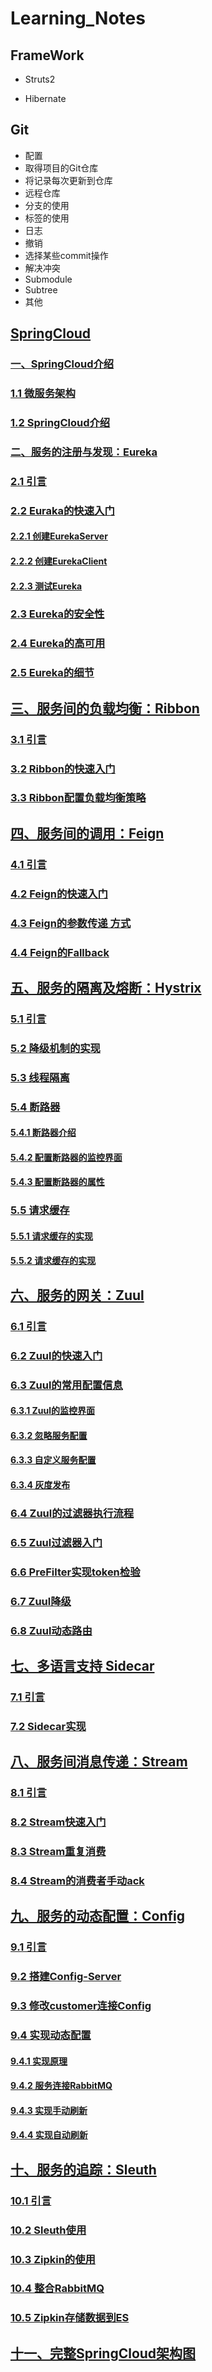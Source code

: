 # Learning_Notes

## FrameWork

- Struts2

- Hibernate

## Git

- 配置
- 取得项目的Git仓库
- 将记录每次更新到仓库
- 远程仓库
- 分支的使用
- 标签的使用
- 日志
- 撤销
- 选择某些commit操作
- 解决冲突
- Submodule
- Subtree
- 其他

## [SpringCloud](https://github.com/JavaSnail/Java-notes/blob/master/SpringCloud/README.md)

### [一、SpringCloud介绍](https://github.com/JavaSnail/Java-notes/blob/master/SpringCloud/README.md#%E4%B8%80springcloud%E4%BB%8B%E7%BB%8D)

### [1.1 微服务架构](https://github.com/JavaSnail/Java-notes/blob/master/SpringCloud/README.md#%E4%B8%80springcloud%E4%BB%8B%E7%BB%8D)

### [1.2 SpringCloud介绍](https://github.com/JavaSnail/Java-notes/blob/master/SpringCloud/README.md#12-springcloud%E4%BB%8B%E7%BB%8D)

### [二、服务的注册与发现：Eureka](https://github.com/JavaSnail/Java-notes/blob/master/SpringCloud/README.md#%E4%BA%8C%E6%9C%8D%E5%8A%A1%E7%9A%84%E6%B3%A8%E5%86%8C%E4%B8%8E%E5%8F%91%E7%8E%B0eureka)

### [2.1 引言](https://github.com/JavaSnail/Java-notes/blob/master/SpringCloud/README.md#21%E5%BC%95%E8%A8%80)

### [2.2 Euraka的快速入门](https://github.com/JavaSnail/Java-notes/blob/master/SpringCloud/README.md#22euraka%E7%9A%84%E5%BF%AB%E9%80%9F%E5%85%A5%E9%97%A8)

#### [2.2.1 创建EurekaServer](https://github.com/JavaSnail/Java-notes/blob/master/SpringCloud/README.md#221%E5%88%9B%E5%BB%BAeurekaserver)

#### [2.2.2 创建EurekaClient](https://github.com/JavaSnail/Java-notes/blob/master/SpringCloud/README.md#222-%E5%88%9B%E5%BB%BAeurekaclient)

#### [2.2.3 测试Eureka](https://github.com/JavaSnail/Java-notes/blob/master/SpringCloud/README.md#223%E6%B5%8B%E8%AF%95eureka)

### [2.3 Eureka的安全性](https://github.com/JavaSnail/Java-notes/blob/master/SpringCloud/README.md#23eureka%E7%9A%84%E5%AE%89%E5%85%A8%E6%80%A7)

### [2.4 Eureka的高可用](https://github.com/JavaSnail/Java-notes/blob/master/SpringCloud/README.md#24eureka%E7%9A%84%E9%AB%98%E5%8F%AF%E7%94%A8)

### [2.5 Eureka的细节](https://github.com/JavaSnail/Java-notes/blob/master/SpringCloud/README.md#25eureka%E7%9A%84%E7%BB%86%E8%8A%82)

## [三、服务间的负载均衡：Ribbon](https://github.com/JavaSnail/Java-notes/blob/master/SpringCloud/README.md#%E4%B8%89%E6%9C%8D%E5%8A%A1%E9%97%B4%E7%9A%84%E8%B4%9F%E8%BD%BD%E5%9D%87%E8%A1%A1ribbon)

### [3.1 引言](https://github.com/JavaSnail/Java-notes/blob/master/SpringCloud/README.md#31%E5%BC%95%E8%A8%80)

### [3.2 Ribbon的快速入门](https://github.com/JavaSnail/Java-notes/blob/master/SpringCloud/README.md#32ribbon%E7%9A%84%E5%BF%AB%E9%80%9F%E5%85%A5%E9%97%A8)

### [3.3 Ribbon配置负载均衡策略](https://github.com/JavaSnail/Java-notes/blob/master/SpringCloud/README.md#33ribbon%E9%85%8D%E7%BD%AE%E8%B4%9F%E8%BD%BD%E5%9D%87%E8%A1%A1%E7%AD%96%E7%95%A5)

## [四、服务间的调用：Feign](https://github.com/JavaSnail/Java-notes/blob/master/SpringCloud/README.md#%E5%9B%9B%E6%9C%8D%E5%8A%A1%E9%97%B4%E7%9A%84%E8%B0%83%E7%94%A8feign)

### [4.1 引言](https://github.com/JavaSnail/Java-notes/blob/master/SpringCloud/README.md#41%E5%BC%95%E8%A8%80)

### [4.2 Feign的快速入门](https://github.com/JavaSnail/Java-notes/blob/master/SpringCloud/README.md#42feign%E7%9A%84%E5%BF%AB%E9%80%9F%E5%85%A5%E9%97%A8)

### [4.3 Feign的参数传递 方式](https://github.com/JavaSnail/Java-notes/blob/master/SpringCloud/README.md#43feign%E7%9A%84%E5%8F%82%E6%95%B0%E4%BC%A0%E9%80%92-%E6%96%B9%E5%BC%8F)

### [4.4 Feign的Fallback](https://github.com/JavaSnail/Java-notes/blob/master/SpringCloud/README.md#44feign%E7%9A%84fallback)

## [五、服务的隔离及熔断：Hystrix](https://github.com/JavaSnail/Java-notes/blob/master/SpringCloud/README.md#%E4%BA%94%E6%9C%8D%E5%8A%A1%E7%9A%84%E9%9A%94%E7%A6%BB%E5%8F%8A%E7%86%94%E6%96%ADhystrix)

### [5.1 引言](https://github.com/JavaSnail/Java-notes/blob/master/SpringCloud/README.md#51%E5%BC%95%E8%A8%80)

### [5.2 降级机制的实现](https://github.com/JavaSnail/Java-notes/blob/master/SpringCloud/README.md#52%E9%99%8D%E7%BA%A7%E6%9C%BA%E5%88%B6%E7%9A%84%E5%AE%9E%E7%8E%B0)

### [5.3 线程隔离](https://github.com/JavaSnail/Java-notes/blob/master/SpringCloud/README.md#53%E7%BA%BF%E7%A8%8B%E9%9A%94%E7%A6%BB)

### [5.4 断路器](https://github.com/JavaSnail/Java-notes/blob/master/SpringCloud/README.md#54%E6%96%AD%E8%B7%AF%E5%99%A8)

#### [5.4.1 断路器介绍](https://github.com/JavaSnail/Java-notes/blob/master/SpringCloud/README.md#541%E6%96%AD%E8%B7%AF%E5%99%A8%E4%BB%8B%E7%BB%8D)

#### [5.4.2 配置断路器的监控界面](https://github.com/JavaSnail/Java-notes/blob/master/SpringCloud/README.md#542%E9%85%8D%E7%BD%AE%E6%96%AD%E8%B7%AF%E5%99%A8%E7%9A%84%E7%9B%91%E6%8E%A7%E7%95%8C%E9%9D%A2)

#### [5.4.3 配置断路器的属性](https://github.com/JavaSnail/Java-notes/blob/master/SpringCloud/README.md#543%E9%85%8D%E7%BD%AE%E6%96%AD%E8%B7%AF%E5%99%A8%E7%9A%84%E5%B1%9E%E6%80%A7)

### [5.5 请求缓存](https://github.com/JavaSnail/Java-notes/blob/master/SpringCloud/README.md#55%E8%AF%B7%E6%B1%82%E7%BC%93%E5%AD%98)

#### [5.5.1 请求缓存的实现](https://github.com/JavaSnail/Java-notes/blob/master/SpringCloud/README.md#551%E8%AF%B7%E6%B1%82%E7%BC%93%E5%AD%98%E7%9A%84%E5%AE%9E%E7%8E%B0)

#### [5.5.2 请求缓存的实现](https://github.com/JavaSnail/Java-notes/blob/master/SpringCloud/README.md#552%E8%AF%B7%E6%B1%82%E7%BC%93%E5%AD%98%E7%9A%84%E5%AE%9E%E7%8E%B0)

## [六、服务的网关：Zuul](https://github.com/JavaSnail/Java-notes/blob/master/SpringCloud/README.md#%E5%85%AD%E6%9C%8D%E5%8A%A1%E7%9A%84%E7%BD%91%E5%85%B3zuul)

### [6.1 引言](https://github.com/JavaSnail/Java-notes/blob/master/SpringCloud/README.md#61%E5%BC%95%E8%A8%80)

### [6.2 Zuul的快速入门](https://github.com/JavaSnail/Java-notes/blob/master/SpringCloud/README.md#62zuul%E7%9A%84%E5%BF%AB%E9%80%9F%E5%85%A5%E9%97%A8)

### [6.3 Zuul的常用配置信息](https://github.com/JavaSnail/Java-notes/blob/master/SpringCloud/README.md#63zuul%E7%9A%84%E5%B8%B8%E7%94%A8%E9%85%8D%E7%BD%AE%E4%BF%A1%E6%81%AF)

#### [6.3.1 Zuul的监控界面](https://github.com/JavaSnail/Java-notes/blob/master/SpringCloud/README.md#631zuul%E7%9A%84%E7%9B%91%E6%8E%A7%E7%95%8C%E9%9D%A2)

#### [6.3.2 忽略服务配置](https://github.com/JavaSnail/Java-notes/blob/master/SpringCloud/README.md#632%E5%BF%BD%E7%95%A5%E6%9C%8D%E5%8A%A1%E9%85%8D%E7%BD%AE)

#### [6.3.3 自定义服务配置](https://github.com/JavaSnail/Java-notes/blob/master/SpringCloud/README.md#633%E8%87%AA%E5%AE%9A%E4%B9%89%E6%9C%8D%E5%8A%A1%E9%85%8D%E7%BD%AE)

#### [6.3.4 灰度发布](https://github.com/JavaSnail/Java-notes/blob/master/SpringCloud/README.md#634%E7%81%B0%E5%BA%A6%E5%8F%91%E5%B8%83)

### [6.4 Zuul的过滤器执行流程](https://github.com/JavaSnail/Java-notes/blob/master/SpringCloud/README.md#64zuul%E7%9A%84%E8%BF%87%E6%BB%A4%E5%99%A8%E6%89%A7%E8%A1%8C%E6%B5%81%E7%A8%8B)

### [6.5 Zuul过滤器入门](https://github.com/JavaSnail/Java-notes/blob/master/SpringCloud/README.md#65zuul%E8%BF%87%E6%BB%A4%E5%99%A8%E5%85%A5%E9%97%A8)

### [6.6 PreFilter实现token检验](https://github.com/JavaSnail/Java-notes/blob/master/SpringCloud/README.md#66prefilter%E5%AE%9E%E7%8E%B0token%E6%A3%80%E9%AA%8C)

### [6.7 Zuul降级](https://github.com/JavaSnail/Java-notes/blob/master/SpringCloud/README.md#67zuul%E9%99%8D%E7%BA%A7)

### [6.8 Zuul动态路由](https://github.com/JavaSnail/Java-notes/blob/master/SpringCloud/README.md#68zuul%E5%8A%A8%E6%80%81%E8%B7%AF%E7%94%B1)

## [七、多语言支持 Sidecar](https://github.com/JavaSnail/Java-notes/blob/master/SpringCloud/README.md#%E4%B8%83%E5%A4%9A%E8%AF%AD%E8%A8%80%E6%94%AF%E6%8C%81-sidecar)

### [7.1 引言](https://github.com/JavaSnail/Java-notes/blob/master/SpringCloud/README.md#71%E5%BC%95%E8%A8%80)

### [7.2 Sidecar实现](https://github.com/JavaSnail/Java-notes/blob/master/SpringCloud/README.md#72sidecar%E5%AE%9E%E7%8E%B0)

## [八、服务间消息传递：Stream](https://github.com/JavaSnail/Java-notes/blob/master/SpringCloud/README.md#%E5%85%AB%E6%9C%8D%E5%8A%A1%E9%97%B4%E6%B6%88%E6%81%AF%E4%BC%A0%E9%80%92stream)

### [8.1 引言](https://github.com/JavaSnail/Java-notes/blob/master/SpringCloud/README.md#81%E5%BC%95%E8%A8%80)

### [8.2 Stream快速入门](https://github.com/JavaSnail/Java-notes/blob/master/SpringCloud/README.md#82stream%E5%BF%AB%E9%80%9F%E5%85%A5%E9%97%A8)

### [8.3 Stream重复消费](https://github.com/JavaSnail/Java-notes/blob/master/SpringCloud/README.md#83stream%E9%87%8D%E5%A4%8D%E6%B6%88%E8%B4%B9)

### [8.4 Stream的消费者手动ack](https://github.com/JavaSnail/Java-notes/blob/master/SpringCloud/README.md#84stream%E7%9A%84%E6%B6%88%E8%B4%B9%E8%80%85%E6%89%8B%E5%8A%A8ack)

## [九、服务的动态配置：Config](https://github.com/JavaSnail/Java-notes/blob/master/SpringCloud/README.md#%E4%B9%9D%E6%9C%8D%E5%8A%A1%E7%9A%84%E5%8A%A8%E6%80%81%E9%85%8D%E7%BD%AEconfig)

### [9.1 引言](https://github.com/JavaSnail/Java-notes/blob/master/SpringCloud/README.md#91%E5%BC%95%E8%A8%80)

### [9.2 搭建Config-Server](https://github.com/JavaSnail/Java-notes/blob/master/SpringCloud/README.md#92%E6%90%AD%E5%BB%BAconfig-server)

### [9.3 修改customer连接Config](https://github.com/JavaSnail/Java-notes/blob/master/SpringCloud/README.md#93%E4%BF%AE%E6%94%B9customer%E8%BF%9E%E6%8E%A5config)

### [9.4 实现动态配置](https://github.com/JavaSnail/Java-notes/blob/master/SpringCloud/README.md#94%E5%AE%9E%E7%8E%B0%E5%8A%A8%E6%80%81%E9%85%8D%E7%BD%AE)

#### [9.4.1 实现原理](https://github.com/JavaSnail/Java-notes/blob/master/SpringCloud/README.md#941%E5%AE%9E%E7%8E%B0%E5%8E%9F%E7%90%86)

#### [9.4.2 服务连接RabbitMQ](https://github.com/JavaSnail/Java-notes/blob/master/SpringCloud/README.md#942%E6%9C%8D%E5%8A%A1%E8%BF%9E%E6%8E%A5rabbitmq)

#### [9.4.3 实现手动刷新](https://github.com/JavaSnail/Java-notes/blob/master/SpringCloud/README.md#943%E5%AE%9E%E7%8E%B0%E6%89%8B%E5%8A%A8%E5%88%B7%E6%96%B0)

#### [9.4.4 实现自动刷新](https://github.com/JavaSnail/Java-notes/blob/master/SpringCloud/README.md#945%E5%AE%9E%E7%8E%B0%E8%87%AA%E5%8A%A8%E5%88%B7%E6%96%B0)

## [十、服务的追踪：Sleuth](https://github.com/JavaSnail/Java-notes/blob/master/SpringCloud/README.md#%E5%8D%81%E6%9C%8D%E5%8A%A1%E7%9A%84%E8%BF%BD%E8%B8%AAsleuth)

### [10.1 引言](https://github.com/JavaSnail/Java-notes/blob/master/SpringCloud/README.md#101%E5%BC%95%E8%A8%80)

### [10.2 Sleuth使用](https://github.com/JavaSnail/Java-notes/blob/master/SpringCloud/README.md#102sleuth%E4%BD%BF%E7%94%A8)

### [10.3 Zipkin的使用](https://github.com/JavaSnail/Java-notes/blob/master/SpringCloud/README.md#103zipkin%E7%9A%84%E4%BD%BF%E7%94%A8)

### [10.4 整合RabbitMQ](https://github.com/JavaSnail/Java-notes/blob/master/SpringCloud/README.md#104%E6%95%B4%E5%90%88rabbitmq)

### [10.5 Zipkin存储数据到ES](https://github.com/JavaSnail/Java-notes/blob/master/SpringCloud/README.md#105zipkin%E5%AD%98%E5%82%A8%E6%95%B0%E6%8D%AE%E5%88%B0es)

## [十一、完整SpringCloud架构图](https://github.com/JavaSnail/Java-notes/blob/master/SpringCloud/README.md#%E5%8D%81%E4%B8%80%E5%AE%8C%E6%95%B4springcloud%E6%9E%B6%E6%9E%84%E5%9B%BE)